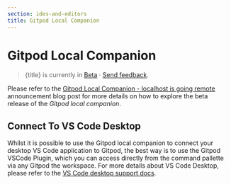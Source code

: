 ```yaml
---
section: ides-and-editors
title: Gitpod Local Companion
---
```


<script context="module">
  export const prerender = true;
</script>

# Gitpod Local Companion

> {title} is currently in [Beta](/docs/references/gitpod-releases) · [Send feedback](https://github.com/gitpod-io/gitpod/issues/5712).

Please refer to the [Gitpod Local Companion - localhost is going remote](/blog/local-app) announcement blog post for more details on how to explore the beta release of the _Gitpod local companion_.

## Connect To VS Code Desktop

Whilst it is possible to use the Gitpod local companion to connect your desktop VS Code application to Gitpod, the best way is to use the Gitpod VSCode Plugin, which you can access directly from the command pallette via any Gitpod the workspace. For more details about VS Code Desktop, please refer to the [VS Code desktop support docs](/docs/ides-and-editors/vscode).
